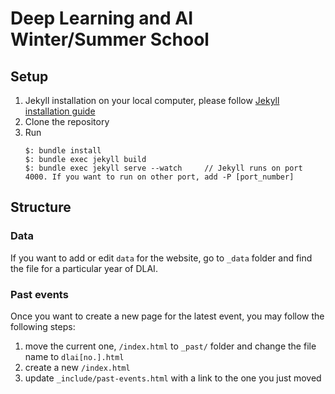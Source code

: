 # Deep Learning and AI Winter/Summer School

## Setup
1. Jekyll installation on your local computer, please follow [Jekyll installation guide](https://jekyllrb.com/docs/)
2. Clone the repository
3. Run
    ```
    $: bundle install
    $: bundle exec jekyll build
    $: bundle exec jekyll serve --watch     // Jekyll runs on port 4000. If you want to run on other port, add -P [port_number]
    ```

## Structure
### Data
If you want to add or edit `data` for the website, go to `_data` folder and find the file for a particular year of DLAI.

### Past events
Once you want to create a new page for the latest event, you may follow the following steps:
1. move the current one, `/index.html` to `_past/` folder and change the file name to `dlai[no.].html`
2. create a new `/index.html`
3. update `_include/past-events.html` with a link to the one you just moved
